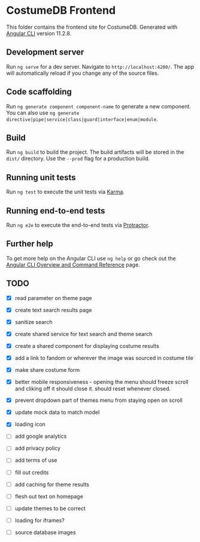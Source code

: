 # CostumeDB Frontend

This folder contains the frontend site for CostumeDB. Generated with [Angular CLI](https://github.com/angular/angular-cli) version 11.2.8.

## Development server

Run `ng serve` for a dev server. Navigate to `http://localhost:4200/`. The app will automatically reload if you change any of the source files.

## Code scaffolding

Run `ng generate component component-name` to generate a new component. You can also use `ng generate directive|pipe|service|class|guard|interface|enum|module`.

## Build

Run `ng build` to build the project. The build artifacts will be stored in the `dist/` directory. Use the `--prod` flag for a production build.

## Running unit tests

Run `ng test` to execute the unit tests via [Karma](https://karma-runner.github.io).

## Running end-to-end tests

Run `ng e2e` to execute the end-to-end tests via [Protractor](http://www.protractortest.org/).

## Further help

To get more help on the Angular CLI use `ng help` or go check out the [Angular CLI Overview and Command Reference](https://angular.io/cli) page.


## TODO
- [x] read parameter on theme page
- [x] create text search results page
- [x] sanitize search
- [x] create shared service for text search and theme search
- [x] create a shared component for displaying costume results
- [x] add a link to fandom or wherever the image was sourced in costume tile
- [x] make share costume form
- [x] better mobile responsiveness - opening the menu should freeze scroll and cliking off it should close it. should reset whenever closed. 
- [x] prevent dropdown part of themes menu from staying open on scroll
- [x] update mock data to match model
- [x] loading icon

- [ ] add google analytics
- [ ] add privacy policy
- [ ] add terms of use
- [ ] fill out credits
- [ ] add caching for theme results
- [ ] flesh out text on homepage
- [ ] update themes to be correct
- [ ] loading for iframes?
- [ ] source database images
